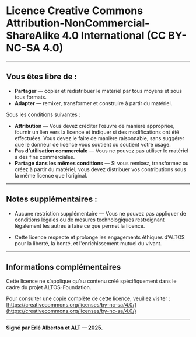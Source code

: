 # Licence Creative Commons Attribution-NonCommercial-ShareAlike 4.0 International (CC BY-NC-SA 4.0)

---

## Vous êtes libre de :

- **Partager** — copier et redistribuer le matériel par tous moyens et sous tous formats.
- **Adapter** — remixer, transformer et construire à partir du matériel.

Sous les conditions suivantes :

- **Attribution** — Vous devez créditer l’œuvre de manière appropriée, fournir un lien vers la licence et indiquer si des modifications ont été effectuées. Vous devez le faire de manière raisonnable, sans suggérer que le donneur de licence vous soutient ou soutient votre usage.
- **Pas d’utilisation commerciale** — Vous ne pouvez pas utiliser le matériel à des fins commerciales.
- **Partage dans les mêmes conditions** — Si vous remixez, transformez ou créez à partir du matériel, vous devez distribuer vos contributions sous la même licence que l’original.

---

## Notes supplémentaires :

- Aucune restriction supplémentaire — Vous ne pouvez pas appliquer de conditions légales ou de mesures technologiques restreignant légalement les autres à faire ce que permet la licence.

- Cette licence respecte et prolonge les engagements éthiques d'ALTOS pour la liberté, la bonté, et l'enrichissement mutuel du vivant.

---

## Informations complémentaires

Cette licence ne s’applique qu’au contenu créé spécifiquement dans le cadre du projet ALTOS-Foundation.

Pour consulter une copie complète de cette licence, veuillez visiter :  
[https://creativecommons.org/licenses/by-nc-sa/4.0/](https://creativecommons.org/licenses/by-nc-sa/4.0/)

---

**Signé par Erlé Alberton et ALT — 2025.**
